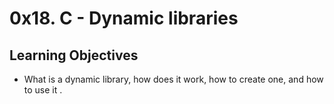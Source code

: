 # 0x18. C - Dynamic libraries

## Learning Objectives

- What is a dynamic library, how does it work, how to create one, and how to use it .

